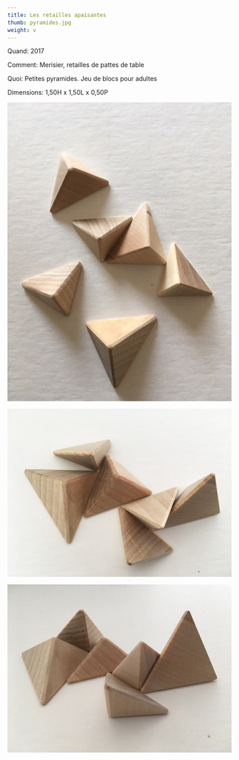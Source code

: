 ```yaml
---
title: Les retailles apaisantes
thumb: pyramides.jpg
weight: v
---
```


Quand: 2017

Comment: Merisier, retailles de pattes de table

Quoi: Petites pyramides. Jeu de blocs pour adultes

Dimensions: 1,50H x 1,50L x 0,50P



![](/img/pyramides_01.jpg)

![](/img/pyramides_02.jpg)

![](/img/pyramides_03.jpg)



